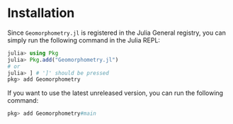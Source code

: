 # Installation

Since `Geomorphometry.jl` is registered in the Julia General registry, you can simply run the following
command in the Julia REPL:

```julia
julia> using Pkg
julia> Pkg.add("Geomorphometry.jl")
# or
julia> ] # ']' should be pressed
pkg> add Geomorphometry
```

If you want to use the latest unreleased version, you can run the following command:

```julia
pkg> add Geomorphometry#main
```
